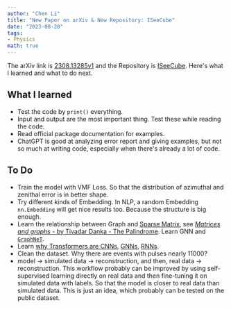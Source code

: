 ```yaml
---
author: "Chen Li"
title: "New Paper on arXiv & New Repository: ISeeCube"
date: "2023-08-28"
tags: 
- Physics
math: true
---
```


The arXiv link is [2308.13285v1](https://arxiv.org/abs/2308.13285v1) and the Repository is [ISeeCube](https://github.com/ChenLi2049/ISeeCube). Here's what I learned and what to do next.

## What I learned

- Test the code by `print()` everything.
- Input and output are the most important thing. Test these while reading the code.
- Read official package documentation for examples.
- ChatGPT is good at analyzing error report and giving examples, but not so much at writing code, especially when there's already a lot of code.

## To Do

- Train the model with VMF Loss. So that the distribution of azimuthal and zenithal error is in better shape.
- Try different kinds of Embedding. In NLP, a random Embedding `nn.Embedding` will get nice results too. Because the structure is big enough.
- Learn the relationship between Graph and [Sparse Matrix](https://en.wikipedia.org/wiki/Sparse_matrix), see [_Matrices and graphs_ - by Tivadar Danka - The Palindrome](https://thepalindrome.org/p/matrices-and-graphs). Learn GNN and [`GraphNeT`](https://github.com/graphnet-team/graphnet).
- Learn [why Transformers are CNNs](https://arxiv.org/abs/1911.03584), [GNNs](https://towardsdatascience.com/transformers-are-graph-neural-networks-bca9f75412aa), [RNNs](https://arxiv.org/abs/2006.16236).
- Clean the dataset. Why there are events with pulses nearly $11000$?
- model $\rightarrow$ simulated data $\rightarrow$ reconstruction, and then, real data $\rightarrow$ reconstruction. This workflow probably can be improved by using self-supervised learning directly on real data and then fine-tuning it on simulated data with labels. So that the model is closer to real data than simulated data. This is just an idea, which probably can be tested on the public dataset.